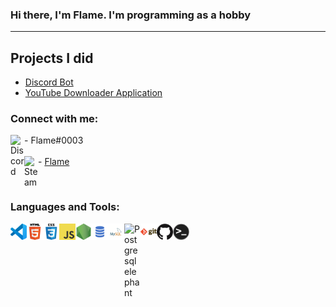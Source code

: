 ### Hi there, I'm Flame. I'm programming as a hobby

<hr>

## Projects I did

-   [Discord Bot](https://flamebullet.github.io/Ro-Bot-V2-Webpage/#/)<br>
-   [YouTube Downloader Application](https://github.com/Flamebullet/youtube-downloader/releases)

### Connect with me:

<img align="left" alt="Discord" width="22px" src="https://cdn.jsdelivr.net/npm/simple-icons@3.13.0/icons/discord.svg"/>- Flame#0003 <br><br>
<img align="left" alt="Steam" width="22px" src="https://cdn.jsdelivr.net/npm/simple-icons@3.13.0/icons/steam.svg" /> - [Flame](https://steamcommunity.com/id/Flamebullet/) <br>

<!-- <img align="left" alt="Twitter" width="22px" src="https://cdn.jsdelivr.net/npm/simple-icons@v3/icons/twitter.svg" /> - [@Flamebullet](https://www.twitter.com/Flamebullet)<br> -->

<br />

### Languages and Tools:

[<img align="left" alt="Visual Studio Code" width="26px" src="https://raw.githubusercontent.com/github/explore/80688e429a7d4ef2fca1e82350fe8e3517d3494d/topics/visual-studio-code/visual-studio-code.png" />][vscode]
[<img align="left" alt="HTML5" width="26px" src="https://raw.githubusercontent.com/github/explore/80688e429a7d4ef2fca1e82350fe8e3517d3494d/topics/html/html.png" />][html5]
<img align="left" alt="CSS3" width="26px" src="https://raw.githubusercontent.com/github/explore/80688e429a7d4ef2fca1e82350fe8e3517d3494d/topics/css/css.png" />
[<img align="left" alt="JavaScript" width="26px" src="https://raw.githubusercontent.com/github/explore/80688e429a7d4ef2fca1e82350fe8e3517d3494d/topics/javascript/javascript.png" />][js]
[<img align="left" alt="Node.js" width="26px" src="https://raw.githubusercontent.com/github/explore/80688e429a7d4ef2fca1e82350fe8e3517d3494d/topics/nodejs/nodejs.png" />][nodejs]
[<img align="left" alt="SQL" width="26px" src="https://raw.githubusercontent.com/github/explore/80688e429a7d4ef2fca1e82350fe8e3517d3494d/topics/sql/sql.png" />][mysql]
[<img align="left" alt="MySQL" width="26px" src="https://raw.githubusercontent.com/github/explore/80688e429a7d4ef2fca1e82350fe8e3517d3494d/topics/mysql/mysql.png" />][mysql]
[<img align="left" width="26px" alt="Postgresql elephant" src="https://upload.wikimedia.org/wikipedia/commons/thumb/2/29/Postgresql_elephant.svg/512px-Postgresql_elephant.svg.png"/>][postgres]
[<img align="left" alt="Git" width="26px" src="https://raw.githubusercontent.com/github/explore/80688e429a7d4ef2fca1e82350fe8e3517d3494d/topics/git/git.png" />][github]
[<img align="left" alt="GitHub" width="26px" src="https://raw.githubusercontent.com/github/explore/78df643247d429f6cc873026c0622819ad797942/topics/github/github.png" />][github]
<img align="left" alt="Terminal" width="26px" src="https://raw.githubusercontent.com/github/explore/80688e429a7d4ef2fca1e82350fe8e3517d3494d/topics/terminal/terminal.png" />

[github]: https://github.com/Flamebullet
[postgres]: https://www.postgresql.org
[mysql]: https://www.mysql.com
[nodejs]: https://nodejs.org/en/
[js]: https://www.javascript.com
[html5]: https://html.com/html5/
[vscode]: https://code.visualstudio.com
